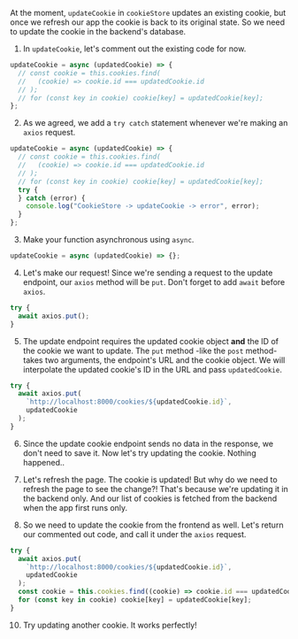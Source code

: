 At the moment, `updateCookie` in `cookieStore` updates an existing cookie, but once we refresh our app the cookie is back to its original state. So we need to update the cookie in the backend's database.

1. In `updateCookie`, let's comment out the existing code for now.

```javascript
updateCookie = async (updatedCookie) => {
  // const cookie = this.cookies.find(
  //   (cookie) => cookie.id === updatedCookie.id
  // );
  // for (const key in cookie) cookie[key] = updatedCookie[key];
};
```

2. As we agreed, we add a `try catch` statement whenever we're making an `axios` request.

```javascript
updateCookie = async (updatedCookie) => {
  // const cookie = this.cookies.find(
  //   (cookie) => cookie.id === updatedCookie.id
  // );
  // for (const key in cookie) cookie[key] = updatedCookie[key];
  try {
  } catch (error) {
    console.log("CookieStore -> updateCookie -> error", error);
  }
};
```

3. Make your function asynchronous using `async`.

```javascript
updateCookie = async (updatedCookie) => {};
```

4. Let's make our request! Since we're sending a request to the update endpoint, our `axios` method will be `put`. Don't forget to add `await` before `axios`.

```javascript
try {
  await axios.put();
}
```

5. The update endpoint requires the updated cookie object **and** the ID of the cookie we want to update. The `put` method -like the `post` method- takes two arguments, the endpoint's URL and the cookie object. We will interpolate the updated cookie's ID in the URL and pass `updatedCookie`.

```javascript
try {
  await axios.put(
    `http://localhost:8000/cookies/${updatedCookie.id}`,
    updatedCookie
  );
}
```

6. Since the update cookie endpoint sends no data in the response, we don't need to save it. Now let's try updating the cookie. Nothing happened..

7. Let's refresh the page. The cookie is updated! But why do we need to refresh the page to see the change?! That's because we're updating it in the backend only. And our list of cookies is fetched from the backend when the app first runs only.

8. So we need to update the cookie from the frontend as well. Let's return our commented out code, and call it under the `axios` request.

```javascript
try {
  await axios.put(
    `http://localhost:8000/cookies/${updatedCookie.id}`,
    updatedCookie
  );
  const cookie = this.cookies.find((cookie) => cookie.id === updatedCookie.id);
  for (const key in cookie) cookie[key] = updatedCookie[key];
}
```

10. Try updating another cookie. It works perfectly!
